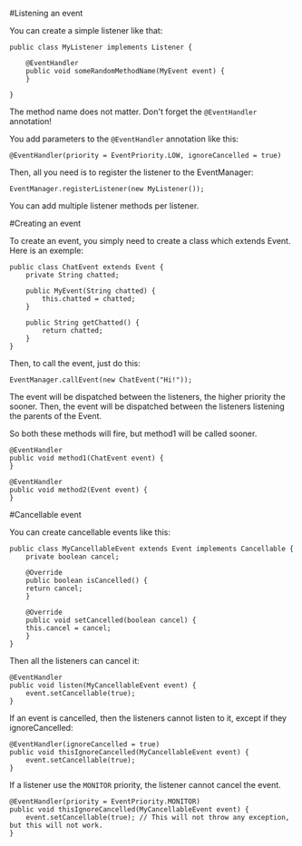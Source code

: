 #Listening an event

You can create a simple listener like that:
```
public class MyListener implements Listener {
    
    @EventHandler
    public void someRandomMethodName(MyEvent event) {
    }
    
}
```
The method name does not matter.
Don't forget the `@EventHandler` annotation!

You add parameters to the `@EventHandler` annotation like this:
```
@EventHandler(priority = EventPriority.LOW, ignoreCancelled = true)
```

Then, all you need is to register the listener to the EventManager:
```
EventManager.registerListener(new MyListener());
```
You can add multiple listener methods per listener.

#Creating an event

To create an event, you simply need to create a class which extends Event.
Here is an exemple:

```
public class ChatEvent extends Event {
    private String chatted;

    public MyEvent(String chatted) {
        this.chatted = chatted;
    }

    public String getChatted() {
        return chatted;
    }
}
```
Then, to call the event, just do this:
```
EventManager.callEvent(new ChatEvent("Hi!"));
```
The event will be dispatched between the listeners, the higher priority the sooner.
Then, the event will be dispatched between the listeners listening the parents of the Event.

So both these methods will fire, but method1 will be called sooner.
```
@EventHandler
public void method1(ChatEvent event) {
}

@EventHandler
public void method2(Event event) {
}
```

#Cancellable event

You can create cancellable events like this:
```
public class MyCancellableEvent extends Event implements Cancellable {
    private boolean cancel;

    @Override
    public boolean isCancelled() {
	return cancel;
    }

    @Override
    public void setCancelled(boolean cancel) {
	this.cancel = cancel;
    }
}
```
Then all the listeners can cancel it:
```
@EventHandler
public void listen(MyCancellableEvent event) {
	event.setCancellable(true);
}
```
If an event is cancelled, then the listeners cannot listen to it, except if they ignoreCancelled: 
```
@EventHandler(ignoreCancelled = true)
public void thisIgnoreCancelled(MyCancellableEvent event) {
	event.setCancellable(true);
}
```
If a listener use the `MONITOR` priority, the listener cannot cancel the event.
```
@EventHandler(priority = EventPriority.MONITOR)
public void thisIgnoreCancelled(MyCancellableEvent event) {
	event.setCancellable(true); // This will not throw any exception, but this will not work.
}
```

